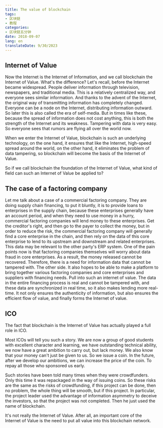 ```yaml
---
title: The value of blockchain
tags:
- 区块链
- 教程
categories:
- 区块链五分钟
date: 2018-09-07
lang: en
translateDate: 9/30/2023
---
```


## Internet of Value

Now the Internet is the Internet of Information, and we call blockchain the Internet of Value. What's the difference? Let's recall, before the Internet became widespread. People deliver information through television, newspapers, and traditional media. This is a relatively centralized way, and everyone sees similar information. And thanks to the advent of the Internet, the original way of transmitting information has completely changed. Everyone can be a node on the Internet, distributing information outward. So later this is also called the era of self-media. But in times like these, because the spread of information does not cost anything, this is both the strength of the Internet and its weakness. Tampering with data is very easy. So everyone sees that rumors are flying all over the world now.

When we enter the Internet of Value, blockchain is such an underlying technology, on the one hand, it ensures that like the Internet, high-speed spread around the world, on the other hand, it eliminates the problem of data tampering, so blockchain will become the basis of the Internet of Value.

So if we call blockchain the foundation of the Internet of Value, what kind of field can such an Internet of Value be applied to?

## The case of a factoring company

Let me talk about a case of a commercial factoring company. They are doing supply chain financing, to put it bluntly, it is to provide loans to enterprises in the supply chain, because these enterprises generally have an account period, and when they need to use money in a hurry, commercial factoring companies will lend money to these enterprises. Get the creditor's right, and then go to the payer to collect the money, but in order to reduce the risk, the commercial factoring company will generally find a core enterprise in the chain, and then rely on the data of this core enterprise to lend to its upstream and downstream and related enterprises. This data may be relevant to the other party's ERP system. One of the pain points now is that factoring companies themselves will worry about data fraud in core enterprises. As a result, the money released cannot be recovered. Therefore, there is a need for information data that cannot be tampered with. The other side. It also hopes to be able to make a platform to bring together various factoring companies and core enterprises and suppliers with financing needs. Pull into such an internet of value. The data in the entire financing process is real and cannot be tampered with, and these data are synchronized in real time, so it also makes lending more real-time. It not only ensures the authenticity of information, but also ensures the efficient flow of value, and finally forms the Internet of value.

## ICO

The fact that blockchain is the Internet of Value has actually played a full role in ICO.

Most ICOs will tell you such a story. We are now a group of good students with excellent character and learning, we have outstanding technical ability, we now have a great ambition to carry out, but lack money. We also know that your money can't just be given to us. So we issue a coin. In the future, after we develop our ambitions, we can increase the price of the coin. To repay all those who sponsored us early.

Such stories have been told many times when they were crowdfunders. Only this time it was repackaged in the way of issuing coins. So these risks are the same as the risks of crowdfunding, if this project can be done, then no problem, the whole thing will be smooth, but if this project. In particular, the project leader used the advantage of information asymmetry to deceive the investors, so that the project was not completed. Then he just used the name of blockchain.

It's not really the Internet of Value. After all, an important core of the Internet of Value is the need to put all value into this blockchain network.

